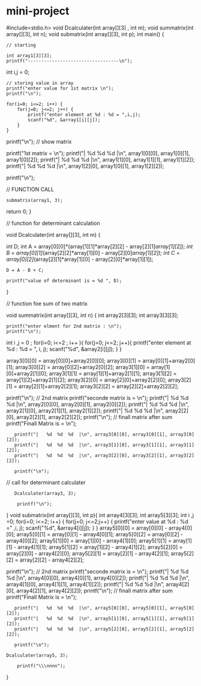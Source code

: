 # mini-project
#include<stdio.h>
void Dcalculater(int array[][3] , int m);
void summatrix(int array[][3], int n);
void submatrix(int array[][3], int p);
int  main() {
   
    // starting

    int array1[3][3];
    printf("----------------------------------\n");
 
 int i,j = 0;

    // storing value in array 
    printf("enter value for 1st matrix \n");
    printf("\n");

    for(i=0; i<=2; i++) {
        for(j=0; j<=2; j++) {
            printf("enter element at %d : %d = ",i,j);
            scanf("%d", &array1[i][j]);
        }
    }
printf("\n");
  // show matrix 

 printf("1st matrix  = \n");
     printf("| %d %d %d |\n", array1[0][0], array1[0][1], array1[0][2]);
     printf("| %d %d %d |\n", array1[1][0], array1[1][1], array1[1][2]);
     printf("| %d %d %d |\n", array1[2][0], array1[0][1], array1[2][2]);

printf("\n");

   // FUNCTION CALL 

    submatrix(array1, 3);
    
return 0;
}

// function for determinant calculation 


void Dcalculater(int array[][3], int m) {

int D;
    int A = array[0][0]*(array[1][1]*array[2][2]  - array[2][1]*array[1][2]);
    int B = array[0][1]*(array[2][2]*array[1][0]  - array[2][0]*array[1][2]);
    int C = array[0][2]*(array[2][1]*array[1][0]  - array[2][0]*array[1][1]);

    D = A - B + C; 

    printf("value of determinant is = %d ", D);
}


// function foe sum of two matrix 


void summatrix(int array[][3], int n) {
    int array2[3][3];
    int array3[3][3];

    printf("enter elment for 2nd matrix : \n");
    printf("\n");

int i ,j = 0 ;
for(i=0; i<=2 ; i++ ){
    for(j=0; j<=2; j++){
        printf("enter element at %d : %d =  ", i, j);
        scanf("%d", &array2[i][j]);
    }
}

 array3[0][0] = array[0][0]+array2[0][0];
 array3[0][1] = array[0][1]+array2[0][1];
array3[0][2] = array[0][2]+array2[0][2];
array3[1][0] = array[1][0]+array2[1][0];
array3[1][1] = array[1][1]+array2[1][1];
array3[1][2] = array[1][2]+array2[1][2];
array3[2][0] = array[2][0]+array2[2][0];
array3[2][1] = array[2][1]+array2[2][1];
array3[2][2] = array[2][2]+array2[2][2];

printf("\n");
// 2nd matrix
printf("seconde matrix is = \n");
       printf("|   %d  %d  %d  |\n", array2[0][0], array2[0][1], array2[0][2]);
       printf("|   %d  %d  %d  |\n", array2[1][0], array2[1][1], array2[1][2]);
       printf("|   %d  %d  %d  |\n", array2[2][0], array2[2][1], array2[2][2]);
printf("\n");
// finall matrix after sum 
printf("Finall Matrix is = \n");

       printf("|   %d  %d  %d  |\n", array3[0][0], array3[0][1], array3[0][2]);
       printf("|   %d  %d  %d  |\n", array3[1][0], array3[1][1], array3[1][2]);
       printf("|   %d  %d  %d  |\n", array3[2][0], array3[2][1], array3[2][2]);
       
       printf("\n");

  // call for determinant calculater 

       Dcalculater(array3, 3);

        printf("\n");

}
void submatrix(int array[][3], int p){
    int array4[3][3];
    int array5[3][3];
    int i ,j =0;
    for(i=0; i<=2; i++) {
        for(j=0; j<=2;j++) {
        printf("enter value at %d : %d =" ,i, j);
        scanf("%d", &array4[i][j]);
        }
}
array5[0][0] = array[0][0] - array4[0][0];
 array5[0][1] = array[0][1] - array4[0][1];
array5[0][2] = array[0][2] - array4[0][2];
array5[1][0] = array[1][0] - array4[1][0];
array5[1][1] = array[1][1] - array4[1][1];
array5[1][2] = array[1][2] - array4[1][2];
array5[2][0] = array[2][0] - array4[2][0];
array5[2][1] = array[2][1] - array4[2][1];
array5[2][2] = array[2][2] - array4[2][2];

printf("\n");
// 2nd matrix
printf("seconde matrix is = \n");
       printf("|   %d  %d  %d  |\n", array4[0][0], array4[0][1], array4[0][2]);
       printf("|   %d  %d  %d  |\n", array4[1][0], array4[1][1], array4[1][2]);
       printf("|   %d  %d  %d  |\n", array4[2][0], array4[2][1], array4[2][2]);
printf("\n");
// finall matrix after sum 
printf("Finall Matrix is = \n");

       printf("|   %d  %d  %d  |\n", array5[0][0], array5[0][1], array5[0][2]);
       printf("|   %d  %d  %d  |\n", array5[1][0], array5[1][1], array5[1][2]);
       printf("|   %d  %d  %d  |\n", array5[2][0], array5[2][1], array5[2][2]);
       
       printf("\n");

    Dcalculater(array5, 3);

        printf("\\\nnnn");

}

